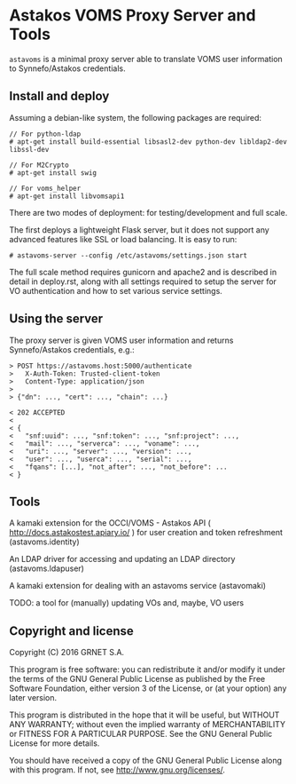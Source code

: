 Astakos VOMS Proxy Server and Tools
===================================

`astavoms` is a minimal proxy server able to translate VOMS user information to
Synnefo/Astakos credentials.

Install and deploy
------------------

Assuming a debian-like system, the following packages are required:

```
// For python-ldap
# apt-get install build-essential libsasl2-dev python-dev libldap2-dev libssl-dev

// For M2Crypto
# apt-get install swig

// For voms_helper
# apt-get install libvomsapi1
```

There are two modes of deployment: for testing/development and full scale.

The first deploys a lightweight Flask server, but it does not support any
advanced features like SSL or load balancing. It is easy to run:

```
# astavoms-server --config /etc/astavoms/settings.json start
```

The full scale method requires gunicorn and apache2 and is described in detail
in deploy.rst, along with all settings required to setup the server for VO
authentication and how to set various service settings.

Using the server
----------------

The proxy server is given VOMS user information and returns Synnefo/Astakos
credentials, e.g.:

```
> POST https://astavoms.host:5000/authenticate
>   X-Auth-Token: Trusted-client-token
>   Content-Type: application/json
>
> {"dn": ..., "cert": ..., "chain": ...}

< 202 ACCEPTED
< 
< {
<	"snf:uuid": ..., "snf:token": ..., "snf:project": ...,
<	"mail": ..., "serverca": ..., "voname": ...,
<	"uri": ..., "server": ..., "version": ...,
<	"user": ..., "userca": ..., "serial": ...,
<	"fqans": [...], "not_after": ..., "not_before": ...
< }
```

Tools
-----

A kamaki extension for the OCCI/VOMS - Astakos API (
http://docs.astakostest.apiary.io/ ) for user creation and token refreshment (astavoms.identity)

An LDAP driver for accessing and updating an LDAP directory (astavoms.ldapuser)

A kamaki extension for dealing with an astavoms service (astavomaki)

TODO: a tool for (manually) updating VOs and, maybe, VO users

## Copyright and license

Copyright (C) 2016 GRNET S.A.

This program is free software: you can redistribute it and/or modify
it under the terms of the GNU General Public License as published by
the Free Software Foundation, either version 3 of the License, or
(at your option) any later version.

This program is distributed in the hope that it will be useful,
but WITHOUT ANY WARRANTY; without even the implied warranty of
MERCHANTABILITY or FITNESS FOR A PARTICULAR PURPOSE.  See the
GNU General Public License for more details.

You should have received a copy of the GNU General Public License
along with this program.  If not, see <http://www.gnu.org/licenses/>.
